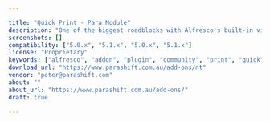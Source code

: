 ```yaml
---

title: "Quick Print - Para Module"
description: "One of the biggest roadblocks with Alfresco's built-in viewer is its inability to view and print documents without having to download them. The current process requires users to download the intended document, open it in the relevant application and then print it. This can be a cumbersome task for users who handle hundreds of documents a day, especially if they are large files. For users, this results in decreases in productivity and efficiency. Welcome to the Quick Print module. Parashift's Quick Print add-on for Alfresco lets users perform this action quickly by allowing printing directly from the browser, all without having to download it."
screenshots: []
compatibility: ["5.0.x", "5.1.x", "5.0.x", "5.1.x"]
license: "Proprietary"
keywords: ["alfresco", "addon", "plugin", "community", "print", "quick"]
download_url: "https://www.parashift.com.au/add-ons/nt"
vendor: "peter@parashift.com"
about: ""
about_url: "https://www.parashift.com.au/add-ons/"
draft: true

---
```

